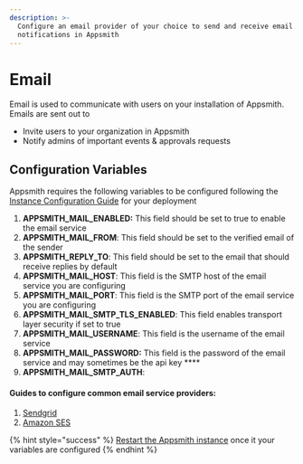 ```yaml
---
description: >-
  Configure an email provider of your choice to send and receive email
  notifications in Appsmith
---
```


# Email

Email is used to communicate with users on your installation of Appsmith. Emails are sent out to

* Invite users to your organization in Appsmith
* Notify admins of important events & approvals requests

## Configuration Variables

Appsmith requires the following variables to be configured following the [Instance Configuration Guide](../) for your deployment

1. **APPSMITH\_MAIL\_ENABLED:** This field should be set to true to enable the email service
2. **APPSMITH\_MAIL\_FROM**: This field should be set to the verified email of the sender
3. **APPSMITH\_REPLY\_TO**: This field should be set to the email that should receive replies by default
4. **APPSMITH\_MAIL\_HOST**: This field is the SMTP host of the email service you are configuring
5. **APPSMITH\_MAIL\_PORT**: This field is the SMTP port of the email service you are configuring
6. **APPSMITH\_MAIL\_SMTP\_TLS\_ENABLED**: This field enables transport layer security if set to true
7. **APPSMITH\_MAIL\_USERNAME**: This field is the username of the email service
8. **APPSMITH\_MAIL\_PASSWORD:** This field is the password of the email service and may sometimes be the api key ****
9. **APPSMITH\_MAIL\_SMTP\_AUTH**: 

#### Guides to configure common email service providers:

1. [Sendgrid](sendgrid.md)
2. [Amazon SES](amazon-ses.md)

{% hint style="success" %}
[Restart the Appsmith instance](../) once it your variables are configured
{% endhint %}

